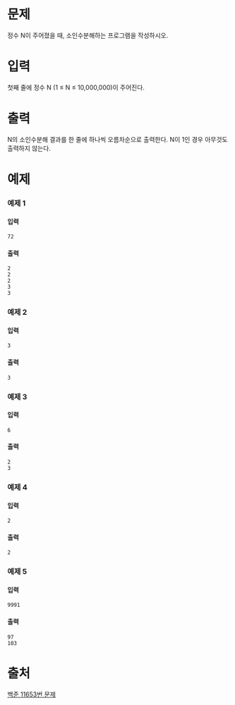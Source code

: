 # 문제
정수 N이 주어졌을 때, 소인수분해하는 프로그램을 작성하시오.

# 입력
첫째 줄에 정수 N (1 ≤ N ≤ 10,000,000)이 주어진다.

# 출력
N의 소인수분해 결과를 한 줄에 하나씩 오름차순으로 출력한다. N이 1인 경우 아무것도 출력하지 않는다.

# 예제
### 예제 1
#### 입력
```
72
```
#### 출력
```
2
2
2
3
3
```
### 예제 2
#### 입력
```
3
```
#### 출력
```
3
```
### 예제 3
#### 입력
```
6
```
#### 출력
```
2
3
```
### 예제 4
#### 입력
```
2
```
#### 출력
```
2
```
### 예제 5
#### 입력
```
9991
```
#### 출력
```
97
103
```

# 출처
[백준 11653번 문제](https://www.acmicpc.net/problem/11653)


